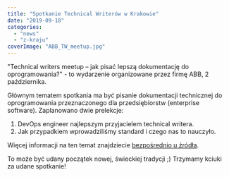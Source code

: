 ```yaml
---
title: "Spotkanie Technical Writerów w Krakowie"
date: "2019-09-18"
categories:
  - "news"
  - "z-kraju"
coverImage: "ABB_TW_meetup.jpg"
---
```


"Technical writers meetup – jak pisać lepszą dokumentację do oprogramowania?" - to wydarzenie organizowane przez firmę ABB, 2 października.

Głównym tematem spotkania ma być pisanie dokumentacji technicznej do oprogramowania przeznaczonego dla przedsiębiorstw (enterprise software). Zaplanowano dwie prelekcje:

1. DevOps engineer najlepszym przyjacielem technical writera.
2. Jak przypadkiem wprowadziliśmy standard i czego nas to nauczyło.

Więcej informacji na ten temat znajdziecie [bezpośrednio u źródła](https://www.meetup.com/pl-PL/AbbinPoland/events/264775853/).

To może być udany początek nowej, świeckiej tradycji ;) Trzymamy kciuki za udane spotkanie!
